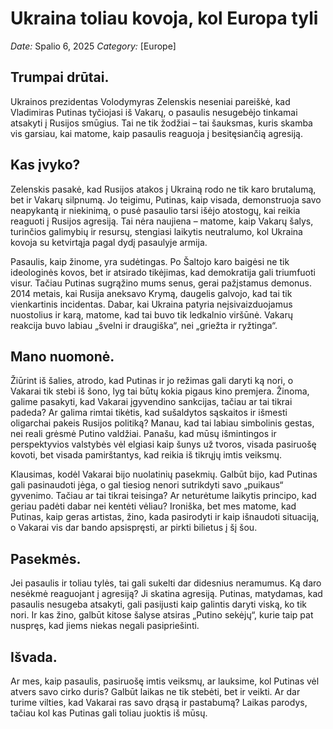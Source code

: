 # Ukraina toliau kovoja, kol Europa tyli
*Date:* Spalio 6, 2025
*Category:* [Europe]

## Trumpai drūtai.

Ukrainos prezidentas Volodymyras Zelenskis neseniai pareiškė, kad Vladimiras Putinas tyčiojasi iš Vakarų, o pasaulis nesugebėjo tinkamai atsakyti į Rusijos smūgius. Tai ne tik žodžiai – tai šauksmas, kuris skamba vis garsiau, kai matome, kaip pasaulis reaguoja į besitęsiančią agresiją.

## Kas įvyko?

Zelenskis pasakė, kad Rusijos atakos į Ukrainą rodo ne tik karo brutalumą, bet ir Vakarų silpnumą. Jo teigimu, Putinas, kaip visada, demonstruoja savo neapykantą ir niekinimą, o pusė pasaulio tarsi išėjo atostogų, kai reikia reaguoti į Rusijos agresiją. Tai nėra naujiena – matome, kaip Vakarų šalys, turinčios galimybių ir resursų, stengiasi laikytis neutralumo, kol Ukraina kovoja su ketvirtąja pagal dydį pasaulyje armija.

 Pasaulis, kaip žinome, yra sudėtingas. Po Šaltojo karo baigėsi ne tik ideologinės kovos, bet ir atsirado tikėjimas, kad demokratija gali triumfuoti visur. Tačiau Putinas sugrąžino mums senus, gerai pažįstamus demonus. 2014 metais, kai Rusija aneksavo Krymą, daugelis galvojo, kad tai tik vienkartinis incidentas. Dabar, kai Ukraina patyria neįsivaizduojamus nuostolius ir karą, matome, kad tai buvo tik ledkalnio viršūnė. Vakarų reakcija buvo labiau „švelni ir draugiška“, nei „griežta ir ryžtinga“. 

## Mano nuomonė.

 Žiūrint iš šalies, atrodo, kad Putinas ir jo režimas gali daryti ką nori, o Vakarai tik stebi iš šono, lyg tai būtų kokia pigaus kino premjera. Žinoma, galime pasakyti, kad Vakarai įgyvendino sankcijas, tačiau ar tai tikrai padeda? Ar galima rimtai tikėtis, kad sušaldytos sąskaitos ir išmesti oligarchai pakeis Rusijos politiką? Manau, kad tai labiau simbolinis gestas, nei reali grėsmė Putino valdžiai. Panašu, kad mūsų išmintingos ir perspektyvios valstybės vėl elgiasi kaip šunys už tvoros, visada pasiruošę kovoti, bet visada pamirštantys, kad reikia iš tikrųjų imtis veiksmų.

Klausimas, kodėl Vakarai bijo nuolatinių pasekmių. Galbūt bijo, kad Putinas gali pasinaudoti jėga, o gal tiesiog nenori sutrikdyti savo „puikaus“ gyvenimo. Tačiau ar tai tikrai teisinga? Ar neturėtume laikytis principo, kad geriau padėti dabar nei kentėti vėliau? Ironiška, bet mes matome, kad Putinas, kaip geras  artistas, žino, kada pasirodyti ir kaip išnaudoti situaciją, o Vakarai vis dar bando apsispręsti, ar pirkti bilietus į šį šou.

## Pasekmės.

 Jei pasaulis ir toliau tylės, tai gali sukelti dar didesnius neramumus. Ką daro nesėkmė reaguojant į agresiją? Ji skatina agresiją. Putinas, matydamas, kad pasaulis nesugeba atsakyti, gali pasijusti kaip galintis daryti viską, ko tik nori. Ir kas žino, galbūt kitose šalyse atsiras „Putino sekėjų“, kurie taip pat nuspręs, kad jiems niekas negali pasipriešinti.

## Išvada.

Ar mes, kaip pasaulis, pasiruošę imtis veiksmų, ar lauksime, kol Putinas vėl atvers savo cirko duris? Galbūt laikas ne tik stebėti, bet ir veikti. Ar dar turime vilties, kad Vakarai ras savo drąsą ir pastabumą? Laikas parodys, tačiau kol kas Putinas gali toliau juoktis iš mūsų.
